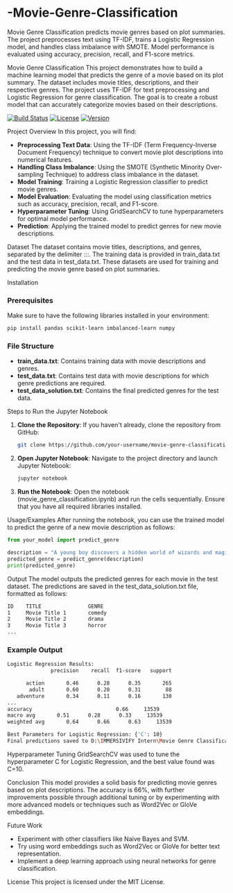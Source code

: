 # -Movie-Genre-Classification
Movie Genre Classification predicts movie genres based on plot summaries. The project preprocesses text using TF-IDF, trains a Logistic Regression model, and handles class imbalance with SMOTE. Model performance is evaluated using accuracy, precision, recall, and F1-score metrics.



Movie Genre Classification
This project demonstrates how to build a machine learning model that predicts the genre of a movie based on its plot summary. The dataset includes movie titles, descriptions, and their respective genres. The project uses TF-IDF for text preprocessing and Logistic Regression for genre classification. The goal is to create a robust model that can accurately categorize movies based on their descriptions.

[![Build Status](https://img.shields.io/badge/build-passing-brightgreen.svg)](https://github.com/your-username/movie-genre-classification/actions) [![License](https://img.shields.io/badge/license-MIT-blue.svg)](https://opensource.org/licenses/MIT) [![Version](https://img.shields.io/badge/version-1.0.0-orange.svg)](https://github.com/your-username/movie-genre-classification/releases)

Project Overview
In this project, you will find:

- **Preprocessing Text Data**: Using the TF-IDF (Term Frequency-Inverse Document Frequency) technique to convert movie plot descriptions into numerical features.
- **Handling Class Imbalance**: Using the SMOTE (Synthetic Minority Over-sampling Technique) to address class imbalance in the dataset.
- **Model Training**: Training a Logistic Regression classifier to predict movie genres.
- **Model Evaluation**: Evaluating the model using classification metrics such as accuracy, precision, recall, and F1-score.
- **Hyperparameter Tuning**: Using GridSearchCV to tune hyperparameters for optimal model performance.
- **Prediction**: Applying the trained model to predict genres for new movie descriptions.

Dataset
The dataset contains movie titles, descriptions, and genres, separated by the delimiter :::. The training data is provided in train_data.txt and the test data in test_data.txt. These datasets are used for training and predicting the movie genre based on plot summaries.

Installation
### Prerequisites
Make sure to have the following libraries installed in your environment:

```bash
pip install pandas scikit-learn imbalanced-learn numpy
```

### File Structure
- **train_data.txt**: Contains training data with movie descriptions and genres.
- **test_data.txt**: Contains test data with movie descriptions for which genre predictions are required.
- **test_data_solution.txt**: Contains the final predicted genres for the test data.

Steps to Run the Jupyter Notebook
1. **Clone the Repository**: If you haven't already, clone the repository from GitHub:

   ```bash
   git clone https://github.com/your-username/movie-genre-classification.git
   ``` 
2. **Open Jupyter Notebook**: Navigate to the project directory and launch Jupyter Notebook:

   ```bash
   jupyter notebook
   ```
3. **Run the Notebook**: Open the notebook (movie_genre_classification.ipynb) and run the cells sequentially. Ensure that you have all required libraries installed.

Usage/Examples
After running the notebook, you can use the trained model to predict the genre of a new movie description as follows:

```python
from your_model import predict_genre

description = "A young boy discovers a hidden world of wizards and magic."
predicted_genre = predict_genre(description)
print(predicted_genre)
```

Output
The model outputs the predicted genres for each movie in the test dataset. The predictions are saved in the test_data_solution.txt file, formatted as follows:

```txt
ID    TITLE               GENRE
1     Movie Title 1       comedy
2     Movie Title 2       drama
3     Movie Title 3       horror
...
```

### Example Output
```bash
Logistic Regression Results:
              precision    recall  f1-score   support

      action       0.46      0.28      0.35       265
       adult       0.60      0.20      0.31        88
   adventure       0.34      0.11      0.16       130
...
accuracy                           0.66     13539
macro avg       0.51      0.28      0.33     13539
weighted avg       0.64      0.66      0.63     13539

Best Parameters for Logistic Regression: {'C': 10}
Final predictions saved to D:\IMMERSIVIFY Intern\Movie Genre Classification\archive\Genre Classification Dataset\test_data_solution.txt
```


Hyperparameter Tuning
GridSearchCV was used to tune the hyperparameter C for Logistic Regression, and the best value found was C=10.

Conclusion
This model provides a solid basis for predicting movie genres based on plot descriptions. The accuracy is 66%, with further improvements possible through additional tuning or by experimenting with more advanced models or techniques such as Word2Vec or GloVe embeddings.

Future Work
- Experiment with other classifiers like Naive Bayes and SVM.
- Try using word embeddings such as Word2Vec or GloVe for better text representation.
- Implement a deep learning approach using neural networks for genre classification.


License
This project is licensed under the MIT License.
